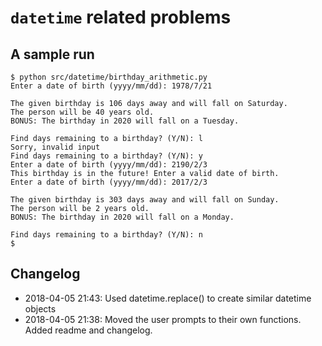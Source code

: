 # `datetime` related problems

## A sample run

```console
$ python src/datetime/birthday_arithmetic.py
Enter a date of birth (yyyy/mm/dd): 1978/7/21

The given birthday is 106 days away and will fall on Saturday.
The person will be 40 years old.
BONUS: The birthday in 2020 will fall on a Tuesday.

Find days remaining to a birthday? (Y/N): l
Sorry, invalid input
Find days remaining to a birthday? (Y/N): y
Enter a date of birth (yyyy/mm/dd): 2190/2/3
This birthday is in the future! Enter a valid date of birth.
Enter a date of birth (yyyy/mm/dd): 2017/2/3

The given birthday is 303 days away and will fall on Sunday.
The person will be 2 years old.
BONUS: The birthday in 2020 will fall on a Monday.

Find days remaining to a birthday? (Y/N): n
$
```

## Changelog

- 2018-04-05 21:43: Used datetime.replace() to create similar datetime objects
- 2018-04-05 21:38: Moved the user prompts to their own functions. Added readme and changelog.